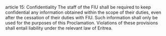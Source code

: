 article 15: Confidentiality
The staff of the FIU shall be required to keep confidential any information obtained within the scope of their duties, even after the cessation of their duties with FIU. Such information shall only be used for the purposes of this Proclamation. Violations of these provisions shall entail liability under the relevant law of Eritrea.
<ul>
</ul>